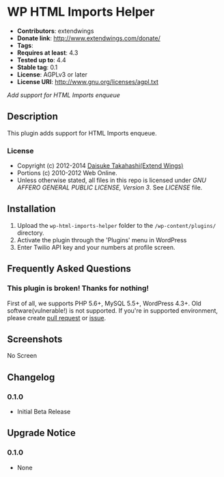 # WP HTML Imports Helper
* **Contributors**: extendwings
* **Donate link**: http://www.extendwings.com/donate/
* **Tags**: 
* **Requires at least**: 4.3
* **Tested up to**: 4.4
* **Stable tag**: 0.1
* **License**: AGPLv3 or later
* **License URI**: http://www.gnu.org/licenses/agpl.txt

*Add support for HTML Imports enqueue*

## Description

This plugin adds support for HTML Imports enqueue.

### License
* Copyright (c) 2012-2014 [Daisuke Takahashi(Extend Wings)](http://www.extendwings.com/)
* Portions (c) 2010-2012 Web Online.
* Unless otherwise stated, all files in this repo is licensed under *GNU AFFERO GENERAL PUBLIC LICENSE, Version 3*. See *LICENSE* file.

## Installation

1. Upload the `wp-html-imports-helper` folder to the `/wp-content/plugins/` directory.
2. Activate the plugin through the 'Plugins' menu in WordPress
3. Enter Twilio API key and your numbers at profile screen.

## Frequently Asked Questions

### This plugin is broken! Thanks for nothing!
First of all, we supports PHP 5.6+, MySQL 5.5+, WordPress 4.3+. Old software(vulnerable!) is not supported.
If you're in supported environment, please create [pull request](https://github.com/shield-9/wp-html-imports-helper/compare/) or [issue](https://github.com/shield-9/wp-html-imports-helper/issues/new).

## Screenshots

No Screen

## Changelog

### 0.1.0
* Initial Beta Release

## Upgrade Notice

### 0.1.0
* None
